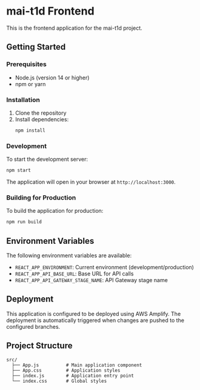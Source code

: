 # mai-t1d Frontend

This is the frontend application for the mai-t1d project.

## Getting Started

### Prerequisites

- Node.js (version 14 or higher)
- npm or yarn

### Installation

1. Clone the repository
2. Install dependencies:
   ```bash
   npm install
   ```

### Development

To start the development server:

```bash
npm start
```

The application will open in your browser at `http://localhost:3000`.

### Building for Production

To build the application for production:

```bash
npm run build
```

## Environment Variables

The following environment variables are available:

- `REACT_APP_ENVIRONMENT`: Current environment (development/production)
- `REACT_APP_API_BASE_URL`: Base URL for API calls
- `REACT_APP_API_GATEWAY_STAGE_NAME`: API Gateway stage name

## Deployment

This application is configured to be deployed using AWS Amplify. The deployment is automatically triggered when changes are pushed to the configured branches.

## Project Structure

```
src/
  ├── App.js          # Main application component
  ├── App.css         # Application styles
  ├── index.js        # Application entry point
  └── index.css       # Global styles
```
